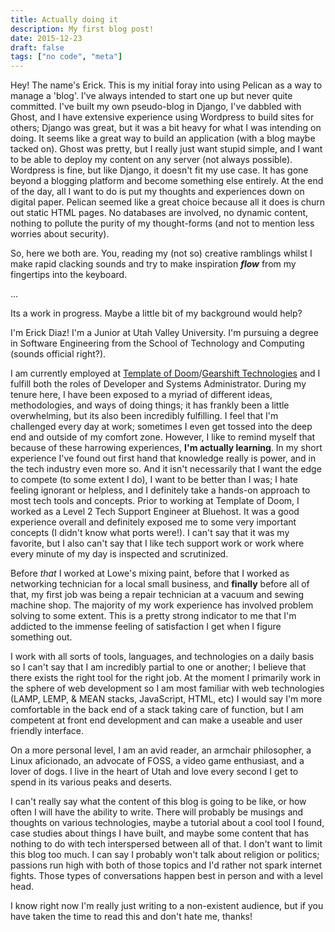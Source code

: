 ```yaml
---
title: Actually doing it
description: My first blog post!
date: 2015-12-23
draft: false
tags: ["no code", "meta"]
---
```


Hey! The name's Erick. This is my initial foray into using Pelican as a way to manage a 'blog'. I've always intended to start one up but never quite committed. I've built my own pseudo-blog in Django, I've dabbled with Ghost, and I have extensive experience using Wordpress to build sites for others; Django was great, but it was a bit heavy for what I was intending on doing. It seems like a great way to build an application (with a blog maybe tacked on). Ghost was pretty, but I really just want stupid simple, and I want to be able to deploy my content on any server (not always possible). Wordpress is fine, but like Django, it doesn't fit my use case. It has gone beyond a blogging platform and become something else entirely. At the end of the day, all I want to do is put my thoughts and experiences down on digital paper. Pelican seemed like a great choice because all it does is churn out static HTML pages. No databases are involved, no dynamic content, nothing to pollute the purity of my thought-forms (and not to mention less worries about security).

So, here we both are. You, reading my (not so) creative ramblings whilst I make rapid clacking sounds and try to make inspiration **_flow_** from my fingertips into the keyboard.

...

Its a work in progress. Maybe a little bit of my background would help?

I'm Erick Diaz! I'm a Junior at Utah Valley University. I'm pursuing a degree in Software Engineering from the School of Technology and Computing (sounds official right?).

I am currently employed at [Template of Doom](http://www.templateofdoom.com)/[Gearshift Technologies](http://www.gearshifttech.com) and I fulfill both the roles of Developer and Systems Administrator. During my tenure here, I have been exposed to a myriad of different ideas, methodologies, and ways of doing things; it has frankly been a little overwhelming, but its also been incredibly fulfilling. I feel that I'm challenged every day at work; sometimes I even get tossed into the deep end and outside of my comfort zone. However, I like to remind myself that because of these harrowing experiences, **I'm actually learning**. In my short experience I've found out first hand that knowledge really is power, and in the tech industry even more so. And it isn't necessarily that I want the edge to compete (to some extent I do), I want to be better than I was; I hate feeling ignorant or helpless, and I definitely take a hands-on approach to most tech tools and concepts.
Prior to working at Template of Doom, I worked as a Level 2 Tech Support Engineer at Bluehost. It was a good experience overall and definitely exposed me to some very important concepts (I didn't know what ports were!). I can't say that it was my favorite, but I also can't say that I like tech support work or work where every minute of my day is inspected and scrutinized.

Before _that_ I worked at Lowe's mixing paint, before that I worked as networking technician for a local small business, and **finally** before all of that, my first job was being a repair technician at a vacuum and sewing machine shop. The majority of my work experience has involved problem solving to some extent. This is a pretty strong indicator to me that I'm addicted to the immense feeling of satisfaction I get when I figure something out.

I work with all sorts of tools, languages, and technologies on a daily basis so I can't say that I am incredibly partial to one or another; I believe that there exists the right tool for the right job. At the moment I primarily work in the sphere of web development so I am most familiar with web technologies (LAMP, LEMP, & MEAN stacks, JavaScript, HTML, etc) I would say I'm more comfortable in the back end of a stack taking care of function, but I am competent at front end development and can make a useable and user friendly interface.

On a more personal level, I am an avid reader, an armchair philosopher, a Linux aficionado, an advocate of FOSS, a video game enthusiast, and a lover of dogs. I live in the heart of Utah and love every second I get to spend in its various peaks and deserts.

I can't really say what the content of this blog is going to be like, or how often I will have the ability to write. There will probably be musings and thoughts on various technologies, maybe a tutorial about a cool tool I found, case studies about things I have built, and maybe some content that has nothing to do with tech interspersed between all of that. I don't want to limit this blog too much. I can say I probably won't talk about religion or politics; passions run high with both of those topics and I'd rather not spark internet fights. Those types of conversations happen best in person and with a level head.

I know right now I'm really just writing to a non-existent audience, but if you have taken the time to read this and don't hate me, thanks!
